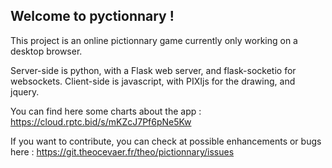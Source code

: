 ## Welcome to pyctionnary !

This project is an online pictionnary game currently only working on a desktop browser.

Server-side is python, with a Flask web server, and flask-socketio for websockets.
Client-side is javascript, with PIXIjs for the drawing, and jquery.

You can find here some charts about the app : https://cloud.rptc.bid/s/mKZcJ7Pf6pNe5Kw

If you want to contribute, you can check at possible enhancements or bugs here : https://git.theocevaer.fr/theo/pictionnary/issues